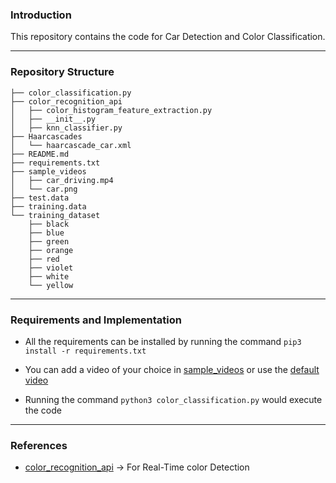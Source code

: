 ### Introduction
This repository contains the code for Car Detection and Color Classification.

---

### Repository Structure

```
├── color_classification.py
├── color_recognition_api
│   ├── color_histogram_feature_extraction.py
│   ├── __init__.py
│   ├── knn_classifier.py
├── Haarcascades
│   └── haarcascade_car.xml
├── README.md
├── requirements.txt
├── sample_videos
│   ├── car_driving.mp4
│   └── car.png
├── test.data
├── training.data
└── training_dataset
    ├── black
    ├── blue
    ├── green
    ├── orange
    ├── red
    ├── violet
    ├── white
    └── yellow
```

---

### Requirements and Implementation
- All the requirements can be installed by running the command `pip3 install -r requirements.txt`

- You can add a video of your choice in [sample_videos](https://github.com/shrenik-jain/car-color-detection/tree/main/sample_videos) or use the [default video](https://www.youtube.com/watch?v=e_WBuBqS9h8)

- Running the command `python3 color_classification.py` would execute the code

---

### References

- [color_recognition_api](https://github.com/ahmetozlu/color_recognition/tree/master/src/color_recognition_api) -> For Real-Time color Detection
